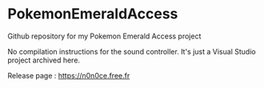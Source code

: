 # PokemonEmeraldAccess
Github repository for my Pokemon Emerald Access project

No compilation instructions for the sound controller. It's just a Visual Studio project archived here.

Release page : https://n0n0ce.free.fr
